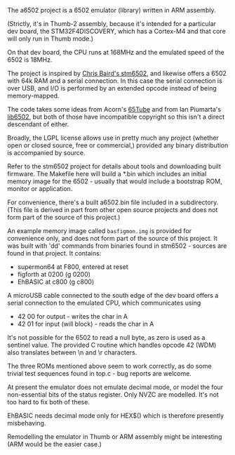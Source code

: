 The a6502 project is a 6502 emulator (library) written in ARM assembly.

(Strictly, it's in Thumb-2 assembly, because it's intended for a
particular dev board, the STM32F4DISCOVERY, which has a Cortex-M4
and that core will only run in Thumb mode.)

On that dev board, the CPU runs at 168MHz and the emulated speed of
the 6502 is 18MHz.

The project is inspired by [Chris Baird's stm6502](https://github.com/cjbaird/stm6502), and likewise offers
a 6502 with 64k RAM and a serial connection.  In this case the serial
connection is over USB, and I/O is performed by an extended opcode
instead of being memory-mapped.

The code takes some ideas from Acorn's [65Tube](http://www.chiark.greenend.org.uk/~theom/riscos/docs/RISCOS2/Emulate65.txt) and from Ian Piumarta's
[lib6502](http://www.piumarta.com/software/lib6502/), but both of those have incompatible copyright so this isn't a
direct descendant of either.

Broadly, the LGPL license allows use in pretty much any project
(whether open or closed source, free or commercial,) provided any
binary distribution is accompanied by source.

Refer to the stm6502 project for details about tools and downloading
built firmware.  The Makefile here will build a *.bin which includes
an initial memory image for the 6502 - usually that would include a
bootstrap ROM, monitor or application. 

For convenience, there's a built a6502.bin file included in a
subdirectory.  (This file is derived in part from other open source
projects and does not form part of the source of this project.)

An example memory image called `basfigmon.img` is provided for
convenience only, and does not form part of the source
of this project. It was built with 'dd' commands from binaries found
in stm6502 - sources are found in that project. It contains:
  - supermon64 at F800, entered at reset
  - figforth at 0200 (g 0200)
  - EhBASIC at c800 (g c800)

A microUSB cable connected to the south edge of the dev board offers
a serial connection to the emulated CPU, which communicates using
  - 42 00 for output - writes the char in A
  - 42 01 for input (will block) - reads the char in A

It's not possible for the 6502 to read a null byte, as zero is used as
a sentinel value.  The provided C routine which handles opcode 42
(WDM) also translates between \n and \r characters. 

The three ROMs mentioned above seem to work correctly, as do some
trivial test sequences found in top.c - bug reports are welcome.

At present the emulator does not emulate decimal mode, or model the
four non-essential bits of the status register. Only NVZC are
modelled. It's not too hard to fix both of these.

EhBASIC needs decimal mode only for HEX$() which is therefore
presently misbehaving.

Remodelling the emulator in Thumb or ARM assembly might be interesting
(ARM would be the easier case.)
